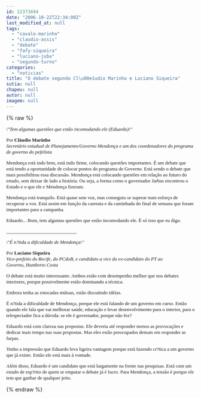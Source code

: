 ```yaml
---
id: 12373694
date: "2006-10-22T22:34:00Z"
last_modified_at: null
tags:
  - "cavalo-marinho"
  - "claudio-assis"
  - "debate"
  - "fafy-siqueira"
  - "luciano-juba"
  - "segundo-turno"
categories:
  - "noticias"
title: "O debate segundo Cl\u00e1udio Marinho e Luciano Siqueira"
sutia: null
chapeu: null
autor: null
imagem: null
---
```

{% raw %}
<p><FONT size=2></p>
<p><P><FONT face=Verdana><EM>\"Tem algumas questões que estão incomodando ele (Eduardo)\"</EM></FONT></P></p>
<p><P><FONT face=Verdana>Por <B>Cláudio Marinho</B><BR><EM>Secretário estadual de Planejamento/Governo Mendonça e um dos coordenadores do programa de governo do pefelista</EM></FONT></P></p>
<p><P><FONT face=Verdana>Mendonça está indo bem, está indo firme, colocando questões importantes. É um debate que está tendo a oportunidade de colocar pontos do programa de Governo. Está sendo o debate que mais possibilitou essa discussão. Mendonça está colocando questões em relação ao futuro do estado, sem deixar de lado a história. Ou seja, a forma como o governador Jarbas encontrou o Estado e o que ele e Mendonça fizeram.</FONT></P></p>
<p><P><FONT face=Verdana>Mendonça está tranquilo. Está quase sem voz, mas conseguiu se superar num esforço de recuperar a voz. Está assim em função da carreata e da caminhada do final de semana que foram importantes para a campanha. </FONT></P></p>
<p><P><FONT face=Verdana>Eduardo... Bom, tem algumas questões que estão incomodando ele. É só isso que eu digo.</FONT></P></p>
<p><P><FONT face=Verdana>_____________________________</FONT></P></p>
<p><P><FONT face=Verdana><EM>\"É n?tida a dificuldade de Mendonça\"</EM></FONT></P></p>
<p><P><FONT face=Verdana>Por <B>Luciano Siqueira<BR></B></FONT><FONT face=Verdana><EM>Vice-prefeito do Recife, do PCdoB, e candidato a vice&nbsp;do ex-candidato do PT ao Governo,&nbsp;Humberto Costa</EM>&nbsp;</FONT></P></p>
<p><P><FONT face=Verdana>O debate está muito interessante. Ambos estão com desempenho melhor que nos debates interiores, porque possivelmente estão dominando a técnica. </FONT></P></p>
<p><P><FONT face=Verdana>Embora tenha as estocadas mútuas, estão discutindo idéias.</FONT></P></p>
<p><P><FONT face=Verdana>É n?tida a dificuldade de Mendonça, porque ele está falando de um governo em curso. Então quando ele fala que vai melhorar saúde, educação e levar desenvolvimento para o interior, para o telespectador fica a dúvida: se ele é governador, porque não fez? </FONT></P></p>
<p><P><FONT face=Verdana>Eduardo está com clareza nas propostas. Ele deveria até responder menos as provocações e dedicar mais tempo nas suas propostas. Mas eles estão preocupados demais em responder as farpas.</FONT></P></p>
<p><P><FONT face=Verdana>Tenho a impressão que Eduardo leva ligeira vantagem porque está fazendo cr?tica a um governo que já existe. Então ele está mais à vontade. </FONT></P></p>
<p><P><FONT face=Verdana>Além disso, Eduardo&nbsp;é um candidato que está largamente na frente nas pesquisas. Está com um estado de esp?rito de quem se empatar o debate já é lucro. Para Mendonça, a tensão é porque ele tem que ganhar de qualquer jeito.</FONT> </P></FONT> </p>
{% endraw %}
